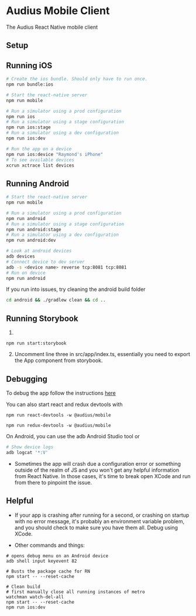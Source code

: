 # Audius Mobile Client

The Audius React Native mobile client

## Setup

## Running iOS

```bash
# Create the ios bundle. Should only have to run once.
npm run bundle:ios

# Start the react-native server
npm run mobile

# Run a simulator using a prod configuration
npm run ios
# Run a simulator using a stage configuration
npm run ios:stage
# Run a simulator using a dev configuration
npm run ios:dev

# Run the app on a device
npm run ios:device "Raymond's iPhone"
# To see available devices
xcrun xctrace list devices
```

## Running Android

```bash
# Start the react-native server
npm run mobile

# Run a simulator using a prod configuration
npm run android
# Run a simulator using a stage configuration
npm run android:stage
# Run a simulator using a dev configuration
npm run android:dev

# Look at android devices
adb devices
# Connect device to dev server
adb -s <device name> reverse tcp:8081 tcp:8081
# Run on device
npm run android
```

If you run into issues, try cleaning the android build folder

```bash
cd android && ./gradlew clean && cd ..
```


## Running Storybook
1. 
```
npm run start:storybook
```
2. Uncomment line three in src/app/index.ts, essentially you need to export the App component from storybook.

## Debugging

To debug the app follow the instructions [here](https://reactnative.dev/docs/debugging?js-debugger=new-debugger)

You can also start react and redux devtools with

```
npm run react-devtools -w @audius/mobile
```

```
npm run redux-devtools -w @audius/mobile
```

On Android, you can use the adb Android Studio tool or

```bash
# Show device logs
adb logcat '*:V'
```

- Sometimes the app will crash due a configuration error or something outside of the realm of JS and you won't get any helpful information from React Native. In those cases, it's time to break open XCode and run from there to pinpoint the issue.

## Helpful

- If your app is crashing after running for a second, or crashing on startup with no error message, it's probably an environment variable problem, and you should check to make sure you have them all. Debug using XCode.

- Other commands and things:

```
# opens debug menu on an Android device
adb shell input keyevent 82
```

```
# Busts the package cache for RN
npm start -- --reset-cache
```

```
# Clean build
# first manually close all running instances of metro
watchman watch-del-all
npm start -- --reset-cache
npm run ios:dev
```
